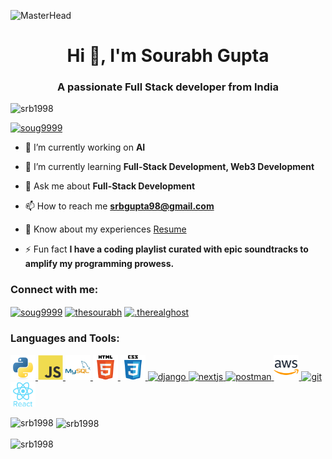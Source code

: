![MasterHead](https://i.pinimg.com/originals/4d/16/78/4d1678e171347c4402c231dad0394f0f.gif)
<h1 align="center">Hi 👋, I'm Sourabh Gupta</h1>
<h3 align="center">A passionate Full Stack developer from India</h3>

<p align="left"> <img src="https://komarev.com/ghpvc/?username=srb1998&label=Profile%20views&color=0e75b6&style=flat" alt="srb1998" /> </p>

<p align="left"> <a href="https://twitter.com/soug9999" target="blank"><img src="https://img.shields.io/twitter/follow/soug9999?logo=twitter&style=for-the-badge" alt="soug9999" /></a> </p>

- 🔭 I’m currently working on **AI**

- 🌱 I’m currently learning **Full-Stack Development, Web3 Development**

- 💬 Ask me about **Full-Stack Development**

- 📫 How to reach me **srbgupta98@gmail.com**

- 📄 Know about my experiences [Resume](https://drive.google.com/file/d/1lF17dkUff5CO-eGC2ksZ1V9FJJHVKUNu/view?usp=sharing)

- ⚡ Fun fact **I have a coding playlist curated with epic soundtracks to amplify my programming prowess.**

<h3 align="left">Connect with me:</h3>
<p align="left">
<a href="https://twitter.com/soug9999" target="blank"><img align="center" src="https://raw.githubusercontent.com/rahuldkjain/github-profile-readme-generator/master/src/images/icons/Social/twitter.svg" alt="soug9999" height="30" width="40" /></a>
<a href="https://linkedin.com/in/thesourabh" target="blank"><img align="center" src="https://raw.githubusercontent.com/rahuldkjain/github-profile-readme-generator/master/src/images/icons/Social/linked-in-alt.svg" alt="thesourabh" height="30" width="40" /></a>
<a href="https://discord.gg/.therealghost" target="blank"><img align="center" src="https://raw.githubusercontent.com/rahuldkjain/github-profile-readme-generator/master/src/images/icons/Social/discord.svg" alt=".therealghost" height="30" width="40" /></a>
</p>

<h3 align="left">Languages and Tools:</h3>
<p align="left"> <a href="https://www.python.org" target="_blank" rel="noreferrer"> <img src="https://raw.githubusercontent.com/devicons/devicon/master/icons/python/python-original.svg" alt="python" width="40" height="40"/> </a> <a href="https://developer.mozilla.org/en-US/docs/Web/JavaScript" target="_blank" rel="noreferrer"> <img src="https://raw.githubusercontent.com/devicons/devicon/master/icons/javascript/javascript-original.svg" alt="javascript" width="40" height="40"/> </a> <a href="https://www.mysql.com/" target="_blank" rel="noreferrer"> <img src="https://raw.githubusercontent.com/devicons/devicon/master/icons/mysql/mysql-original-wordmark.svg" alt="mysql" width="40" height="40"/> </a> <a href="https://www.w3.org/html/" target="_blank" rel="noreferrer"> <img src="https://raw.githubusercontent.com/devicons/devicon/master/icons/html5/html5-original-wordmark.svg" alt="html5" width="40" height="40"/> </a> <a href="https://www.w3schools.com/css/" target="_blank" rel="noreferrer"> <img src="https://raw.githubusercontent.com/devicons/devicon/master/icons/css3/css3-original-wordmark.svg" alt="css3" width="40" height="40"/> </a> <a href="https://www.djangoproject.com/" target="_blank" rel="noreferrer"> <img src="https://cdn.worldvectorlogo.com/logos/django.svg" alt="django" width="40" height="40"/> </a> <a href="https://nextjs.org/" target="_blank" rel="noreferrer"> <img src="https://cdn.worldvectorlogo.com/logos/nextjs-2.svg" alt="nextjs" width="40" height="40"/> </a> <a href="https://postman.com" target="_blank" rel="noreferrer"> <img src="https://www.vectorlogo.zone/logos/getpostman/getpostman-icon.svg" alt="postman" width="40" height="40"/> </a> <a href="https://aws.amazon.com" target="_blank" rel="noreferrer"> <img src="https://raw.githubusercontent.com/devicons/devicon/master/icons/amazonwebservices/amazonwebservices-original-wordmark.svg" alt="aws" width="40" height="40"/> </a> <a href="https://git-scm.com/" target="_blank" rel="noreferrer"> <img src="https://www.vectorlogo.zone/logos/git-scm/git-scm-icon.svg" alt="git" width="40" height="40"/> </a> <a href="https://reactjs.org/" target="_blank" rel="noreferrer"> <img src="https://raw.githubusercontent.com/devicons/devicon/master/icons/react/react-original-wordmark.svg" alt="react" width="40" height="40"/> </a> </p>

<p><img align="left" src="https://github-readme-stats.vercel.app/api/top-langs?username=srb1998&show_icons=true&locale=en&layout=compact" alt="srb1998" /></p>

<p>&nbsp;<img align="center" src="https://github-readme-stats.vercel.app/api?username=srb1998&show_icons=true&locale=en" alt="srb1998" /></p>

<p><img align="center" src="https://github-readme-streak-stats.herokuapp.com/?user=srb1998&" alt="srb1998" /></p>
